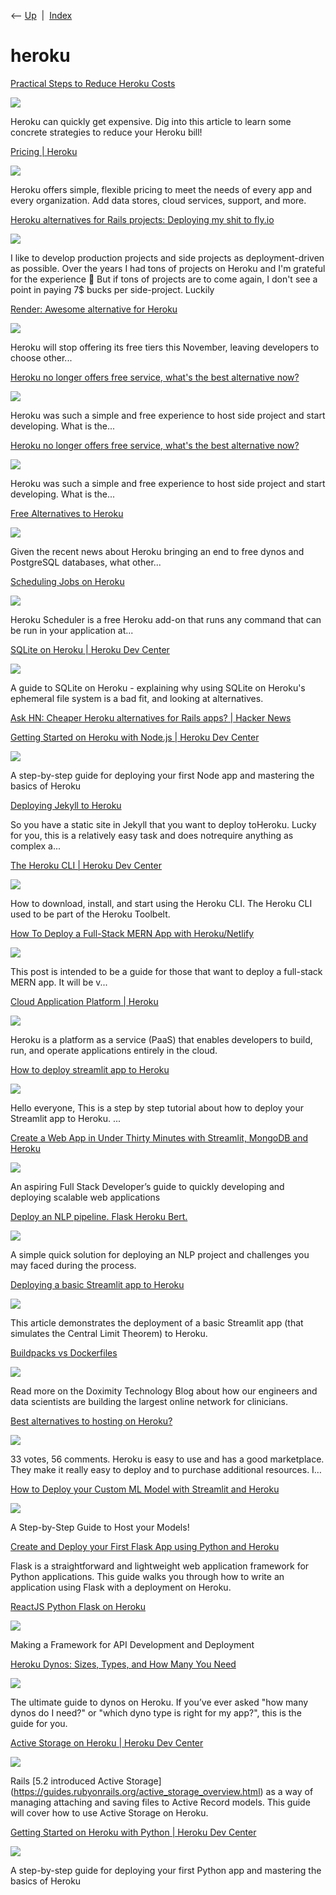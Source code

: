 <div class="nav">

⟵ [Up](index.html)  \|  [Index](index.html)

</div>

# heroku

<div class="cards">

<div class="card">

<div class="card-title">

[Practical Steps to Reduce Heroku
Costs](https://judoscale.com/blog/heroku-cost-savings)

</div>

<div class="card-image">

[![](https://og.judoscale.com/api/og?title=Practical+Steps+to+Reduce+Heroku+Costs&author=Jeff+Morhous)](https://judoscale.com/blog/heroku-cost-savings)

</div>

Heroku can quickly get expensive. Dig into this article to learn some
concrete strategies to reduce your Heroku bill!

</div>

<div class="card">

<div class="card-title">

[Pricing \| Heroku](https://www.heroku.com/pricing)

</div>

<div class="card-image">

[![](https://www.herokucdn.com/images/og.png)](https://www.heroku.com/pricing)

</div>

Heroku offers simple, flexible pricing to meet the needs of every app
and every organization. Add data stores, cloud services, support, and
more.

</div>

<div class="card">

<div class="card-title">

[Heroku alternatives for Rails projects: Deploying my shit to
fly.io](https://richstone.io/heroku-alternatives-for-rails-projects-deploying-my-shit-on-fly-io)

</div>

<div class="card-image">

[![](https://digitalpress.fra1.cdn.digitaloceanspaces.com/xhtzjbw/2022/10/goo-code-makes-its-way-to-the-Cloud.PNG)](https://richstone.io/heroku-alternatives-for-rails-projects-deploying-my-shit-on-fly-io)

</div>

I like to develop production projects and side projects as
deployment-driven as possible. Over the years I had tons of projects on
Heroku and I'm grateful for the experience 🙏 But if tons of projects
are to come again, I don't see a point in paying 7\$ bucks per
side-project. Luckily

</div>

<div class="card">

<div class="card-title">

[Render: Awesome alternative for
Heroku](https://dev.to/maklut/render-awesome-alternative-for-heroku-mf2)

</div>

<div class="card-image">

[![](https://media.dev.to/dynamic/image/width=1000,height=500,fit=cover,gravity=auto,format=auto/https%3A%2F%2Fdev-to-uploads.s3.amazonaws.com%2Fuploads%2Farticles%2Fu6kmbieir6su8dt70z3l.png)](https://dev.to/maklut/render-awesome-alternative-for-heroku-mf2)

</div>

Heroku will stop offering its free tiers this November, leaving
developers to choose other...

</div>

<div class="card">

<div class="card-title">

[Heroku no longer offers free service, what's the best alternative
now?](https://dev.to/cyril/heroku-no-longer-offers-free-service-whats-the-best-alternative-now-2ghh)

</div>

<div class="card-image">

[![](https://dev-to-uploads.s3.amazonaws.com/uploads/articles/3otvb2z646ytpt1hl2rv.jpg)](https://dev.to/cyril/heroku-no-longer-offers-free-service-whats-the-best-alternative-now-2ghh)

</div>

Heroku was such a simple and free experience to host side project and
start developing. What is the...

</div>

<div class="card">

<div class="card-title">

[Heroku no longer offers free service, what's the best alternative
now?](https://dev.to/adorism/comment/218hi)

</div>

<div class="card-image">

[![](https://dev-to-uploads.s3.amazonaws.com/uploads/articles/3otvb2z646ytpt1hl2rv.jpg)](https://dev.to/adorism/comment/218hi)

</div>

Heroku was such a simple and free experience to host side project and
start developing. What is the...

</div>

<div class="card">

<div class="card-title">

[Free Alternatives to
Heroku](https://dev.to/daveson217/free-alternatives-to-heroku-3jh9)

</div>

<div class="card-image">

[![](https://dev-to-uploads.s3.amazonaws.com/uploads/articles/3otvb2z646ytpt1hl2rv.jpg)](https://dev.to/daveson217/free-alternatives-to-heroku-3jh9)

</div>

Given the recent news about Heroku bringing an end to free dynos and
PostgreSQL databases, what other...

</div>

<div class="card">

<div class="card-title">

[Scheduling Jobs on
Heroku](https://dev.to/brianmarete/scheduling-jobs-on-heroku-3854)

</div>

<div class="card-image">

[![](https://dev-to-uploads.s3.amazonaws.com/uploads/articles/3otvb2z646ytpt1hl2rv.jpg)](https://dev.to/brianmarete/scheduling-jobs-on-heroku-3854)

</div>

Heroku Scheduler is a free Heroku add-on that runs any command that can
be run in your application at...

</div>

<div class="card">

<div class="card-title">

[SQLite on Heroku \| Heroku Dev
Center](https://devcenter.heroku.com/articles/sqlite3)

</div>

<div class="card-image">

[![](https://www.herokucdn.com/images/og.png)](https://devcenter.heroku.com/articles/sqlite3)

</div>

A guide to SQLite on Heroku - explaining why using SQLite on Heroku's
ephemeral file system is a bad fit, and looking at alternatives.

</div>

<div class="card">

<div class="card-title">

[Ask HN: Cheaper Heroku alternatives for Rails apps? \| Hacker
News](https://news.ycombinator.com/item?id=30755202)

</div>

</div>

<div class="card">

<div class="card-title">

[Getting Started on Heroku with Node.js \| Heroku Dev
Center](https://devcenter.heroku.com/articles/getting-started-with-nodejs)

</div>

<div class="card-image">

[![](https://www.herokucdn.com/images/og.png)](https://devcenter.heroku.com/articles/getting-started-with-nodejs)

</div>

A step-by-step guide for deploying your first Node app and mastering the
basics of Heroku

</div>

<div class="card">

<div class="card-title">

[Deploying Jekyll to
Heroku](http://www.johnmurray.io/log/2016/08/08/Jekyll-on-Heroku.html)

</div>

So you have a static site in Jekyll that you want to deploy toHeroku.
Lucky for you, this is a relatively easy task and does notrequire
anything as complex a...

</div>

<div class="card">

<div class="card-title">

[The Heroku CLI \| Heroku Dev
Center](https://devcenter.heroku.com/articles/heroku-cli#download-and-install)

</div>

<div class="card-image">

[![](https://www.herokucdn.com/images/og.png)](https://devcenter.heroku.com/articles/heroku-cli#download-and-install)

</div>

How to download, install, and start using the Heroku CLI. The Heroku CLI
used to be part of the Heroku Toolbelt.

</div>

<div class="card">

<div class="card-title">

[How To Deploy a Full-Stack MERN App with
Heroku/Netlify](https://dev.to/stlnick/how-to-deploy-a-full-stack-mern-app-with-heroku-netlify-ncb)

</div>

<div class="card-image">

[![](https://media.dev.to/dynamic/image/width=1000,height=500,fit=cover,gravity=auto,format=auto/https%3A%2F%2Fdev-to-uploads.s3.amazonaws.com%2Fi%2Fjy1eavpf2fm467w8uopz.jpeg)](https://dev.to/stlnick/how-to-deploy-a-full-stack-mern-app-with-heroku-netlify-ncb)

</div>

This post is intended to be a guide for those that want to deploy a
full-stack MERN app. It will be v...

</div>

<div class="card">

<div class="card-title">

[Cloud Application Platform \| Heroku](https://www.heroku.com)

</div>

<div class="card-image">

[![](https://www.herokucdn.com/images/og.png)](https://www.heroku.com)

</div>

Heroku is a platform as a service (PaaS) that enables developers to
build, run, and operate applications entirely in the cloud.

</div>

<div class="card">

<div class="card-title">

[How to deploy streamlit app to
Heroku](https://dev.to/kevorkkeheian/how-to-deploy-streamlit-app-to-heroku-khn)

</div>

<div class="card-image">

[![](https://media.dev.to/dynamic/image/width=1000,height=500,fit=cover,gravity=auto,format=auto/https%3A%2F%2Fdev-to-uploads.s3.amazonaws.com%2Fuploads%2Farticles%2Fokdxw3daupjbkntovf88.png)](https://dev.to/kevorkkeheian/how-to-deploy-streamlit-app-to-heroku-khn)

</div>

Hello everyone, This is a step by step tutorial about how to deploy your
Streamlit app to Heroku. ...

</div>

<div class="card">

<div class="card-title">

[Create a Web App in Under Thirty Minutes with Streamlit, MongoDB and
Heroku](https://towardsdatascience.com/create-a-web-app-in-under-thirty-minutes-with-streamlit-mongodb-and-heroku-41f211953786)

</div>

<div class="card-image">

[![](https://miro.medium.com/v2/da:true/resize:fit:1200/0*YYDKyIIbLanZqjOh)](https://towardsdatascience.com/create-a-web-app-in-under-thirty-minutes-with-streamlit-mongodb-and-heroku-41f211953786)

</div>

An aspiring Full Stack Developer’s guide to quickly developing and
deploying scalable web applications

</div>

<div class="card">

<div class="card-title">

[Deploy an NLP pipeline. Flask Heroku
Bert.](https://towardsdatascience.com/deploy-an-nlp-pipeline-flask-heroku-bert-f13a302efd9d)

</div>

<div class="card-image">

[![](https://miro.medium.com/v2/resize:fit:1200/0*5mrPjkeY-esxQrL-.jpg)](https://towardsdatascience.com/deploy-an-nlp-pipeline-flask-heroku-bert-f13a302efd9d)

</div>

A simple quick solution for deploying an NLP project and challenges you
may faced during the process.

</div>

<div class="card">

<div class="card-title">

[Deploying a basic Streamlit app to
Heroku](https://towardsdatascience.com/deploying-a-basic-streamlit-app-to-heroku-be25a527fcb3?source=rss----7f60cf5620c9---4)

</div>

<div class="card-image">

[![](https://miro.medium.com/v2/resize:fit:1200/1*fIEKxiVouesevXYZJ0xx_w.png)](https://towardsdatascience.com/deploying-a-basic-streamlit-app-to-heroku-be25a527fcb3?source=rss----7f60cf5620c9---4)

</div>

This article demonstrates the deployment of a basic Streamlit app (that
simulates the Central Limit Theorem) to Heroku.

</div>

<div class="card">

<div class="card-title">

[Buildpacks vs
Dockerfiles](https://technology.doximity.com/articles/buildpacks-vs-dockerfiles)

</div>

<div class="card-image">

[![](https://res.cloudinary.com/dhttas9u5/image/upload/c_fill,dpr_2,fl_progressive,h_800,q_auto,w_1600/duk0vhe6b2vyxj7f7wzj.jpg)](https://technology.doximity.com/articles/buildpacks-vs-dockerfiles)

</div>

Read more on the Doximity Technology Blog about how our engineers and
data scientists are building the largest online network for clinicians.

</div>

<div class="card">

<div class="card-title">

[Best alternatives to hosting on
Heroku?](https://www.reddit.com/r/rails/comments/l59eti/best_alternatives_to_hosting_on_heroku)

</div>

<div class="card-image">

[![](https://share.redd.it/preview/post/l59eti)](https://www.reddit.com/r/rails/comments/l59eti/best_alternatives_to_hosting_on_heroku)

</div>

33 votes, 56 comments. Heroku is easy to use and has a good marketplace.
They make it really easy to deploy and to purchase additional resources.
I…

</div>

<div class="card">

<div class="card-title">

[How to Deploy your Custom ML Model with Streamlit and
Heroku](https://towardsdatascience.com/how-to-deploy-your-custom-ml-model-with-streamlit-and-heroku-53456cb054fb?source=rss----7f60cf5620c9---4)

</div>

<div class="card-image">

[![](https://miro.medium.com/v2/resize:fit:1200/1*6WCBUsrXaeIaO6j2XBzQZg.png)](https://towardsdatascience.com/how-to-deploy-your-custom-ml-model-with-streamlit-and-heroku-53456cb054fb?source=rss----7f60cf5620c9---4)

</div>

A Step-by-Step Guide to Host your Models!

</div>

<div class="card">

<div class="card-title">

[Create and Deploy your First Flask App using Python and
Heroku](https://www.kdnuggets.com/2020/09/flask-app-using-python-heroku.html)

</div>

Flask is a straightforward and lightweight web application framework for
Python applications. This guide walks you through how to write an
application using Flask with a deployment on Heroku.

</div>

<div class="card">

<div class="card-title">

[ReactJS Python Flask on
Heroku](https://towardsdatascience.com/reactjs-python-flask-on-heroku-2a308272886a?source=rss----7f60cf5620c9---4)

</div>

<div class="card-image">

[![](https://miro.medium.com/v2/da:true/resize:fit:1200/0*6ptNtrrfjTYPFeWx)](https://towardsdatascience.com/reactjs-python-flask-on-heroku-2a308272886a?source=rss----7f60cf5620c9---4)

</div>

Making a Framework for API Development and Deployment

</div>

<div class="card">

<div class="card-title">

[Heroku Dynos: Sizes, Types, and How Many You
Need](https://railsautoscale.com/how-many-dynos)

</div>

<div class="card-image">

[![](https://og.judoscale.com/api/og?title=Heroku+Dynos%3A+Sizes%2C+Types%2C+and+How+Many+You+Need&author=Adam+McCrea)](https://railsautoscale.com/how-many-dynos)

</div>

The ultimate guide to dynos on Heroku. If you’ve ever asked "how many
dynos do I need?" or "which dyno type is right for my app?", this is the
guide for you.

</div>

<div class="card">

<div class="card-title">

[Active Storage on Heroku \| Heroku Dev
Center](https://devcenter.heroku.com/articles/active-storage-on-heroku)

</div>

<div class="card-image">

[![](https://www.herokucdn.com/images/og.png)](https://devcenter.heroku.com/articles/active-storage-on-heroku)

</div>

Rails \[5.2 introduced Active
Storage\](https://guides.rubyonrails.org/active_storage_overview.html)
as a way of managing attaching and saving files to Active Record models.
This guide will cover how to use Active Storage on Heroku.

</div>

<div class="card">

<div class="card-title">

[Getting Started on Heroku with Python \| Heroku Dev
Center](https://devcenter.heroku.com/articles/getting-started-with-python#introduction)

</div>

<div class="card-image">

[![](https://www.herokucdn.com/images/og.png)](https://devcenter.heroku.com/articles/getting-started-with-python#introduction)

</div>

A step-by-step guide for deploying your first Python app and mastering
the basics of Heroku

</div>

</div>
